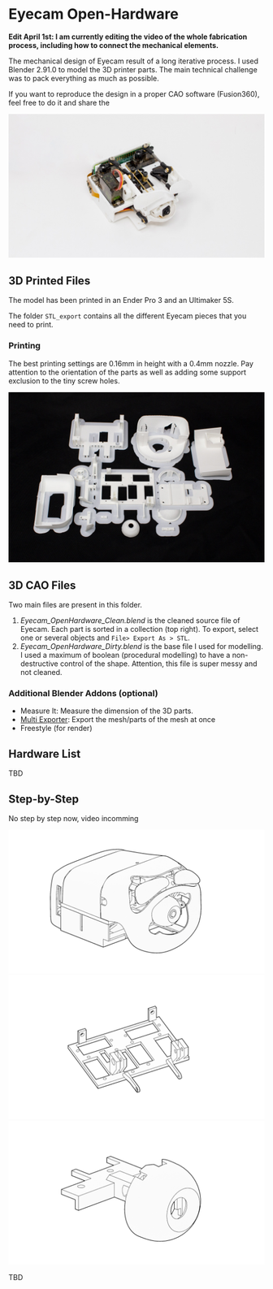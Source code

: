 # Eyecam Open-Hardware

**Edit April 1st: I am currently editing the video of the whole fabrication process, including how to connect the mechanical elements.**

The mechanical design of Eyecam result of a long iterative process. I used Blender 2.91.0 to model the 3D printer parts. The main technical challenge was to pack everything as much as possible. 

If you want to reproduce the design in a proper CAO software (Fusion360), feel free to do it and share the 


![Eyecam Hardware Image](https://raw.githubusercontent.com/marcteys/eyecam/main/Mechanical/pictures/hardware1.jpg)



## 3D Printed Files 

The model has been printed in an Ender Pro 3 and an Ultimaker 5S. 

The folder `STL_export` contains all the different Eyecam pieces that you need to print. 

### Printing
The best printing settings are 0.16mm in height with a 0.4mm nozzle.  Pay attention to the orientation of the parts as well as adding some support exclusion to the tiny screw holes.

![Eyecam](https://raw.githubusercontent.com/marcteys/eyecam/main/Mechanical/pictures/3dprint.jpg)


## 3D CAO Files 

Two main files are present in this folder. 

1. *Eyecam_OpenHardware_Clean.blend* is the cleaned source file of Eyecam. Each part is sorted in a collection (top right). To export, select one or several objects and `File> Export As > STL`. 
2. *Eyecam_OpenHardware_Dirty.blend* is the base file I used for modelling. I used a maximum of boolean (procedural modelling) to have a non-destructive control of the shape. Attention, this file is super messy and not cleaned. 


### Additional Blender Addons (optional)
- Measure It: Measure the dimension of the 3D parts. 
- [Multi Exporter](https://blenderartists.org/t/multi-exporter/1136641): Export the mesh/parts of the mesh at once
- Freestyle (for render) 






## Hardware List 
TBD


## Step-by-Step 

No step by step now, video incomming

![Eyecam Hardware Image](https://raw.githubusercontent.com/marcteys/eyecam/main/Mechanical/pictures/eyecam_all.png)
![Eyecam Hardware Image](https://raw.githubusercontent.com/marcteys/eyecam/main/Mechanical/pictures/eyecam_base.png)
![Eyecam Hardware Image](https://raw.githubusercontent.com/marcteys/eyecam/main/Mechanical/pictures/eyecam_eye.png)



TBD
